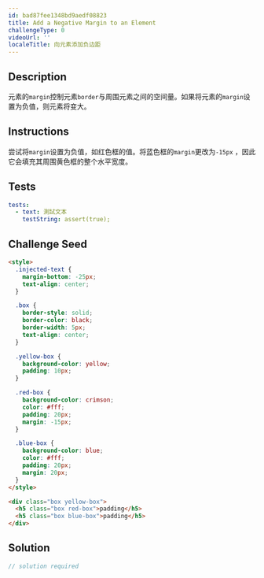 ```yaml
---
id: bad87fee1348bd9aedf08823
title: Add a Negative Margin to an Element
challengeType: 0
videoUrl: ''
localeTitle: 向元素添加负边距
---
```


## Description
<section id="description">元素的<code>margin</code>控制元素<code>border</code>与周围元素之间的空间量。如果将元素的<code>margin</code>设置为负值，则元素将变大。 </section>

## Instructions
<section id="instructions">尝试将<code>margin</code>设置为负值，如红色框的值。将蓝色框的<code>margin</code>更改为<code>-15px</code> ，因此它会填充其周围黄色框的整个水平宽度。 </section>

## Tests
<section id='tests'>

```yml
tests:
  - text: 測試文本
    testString: assert(true);

```

</section>

## Challenge Seed
<section id='challengeSeed'>

<div id='html-seed'>

```html
<style>
  .injected-text {
    margin-bottom: -25px;
    text-align: center;
  }

  .box {
    border-style: solid;
    border-color: black;
    border-width: 5px;
    text-align: center;
  }

  .yellow-box {
    background-color: yellow;
    padding: 10px;
  }

  .red-box {
    background-color: crimson;
    color: #fff;
    padding: 20px;
    margin: -15px;
  }

  .blue-box {
    background-color: blue;
    color: #fff;
    padding: 20px;
    margin: 20px;
  }
</style>

<div class="box yellow-box">
  <h5 class="box red-box">padding</h5>
  <h5 class="box blue-box">padding</h5>
</div>

```

</div>



</section>

## Solution
<section id='solution'>

```js
// solution required
```
</section>
